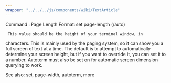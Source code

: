 ```yaml
---
wrapper: "../../../js/components/wiki/TextArticle"
---
```

Command : Page Length
Format:   set page-length (<number>/auto)

     This value should be the height of your terminal window, in
characters.  This is mainly used by the paging system, so it can show
you a full screen of text at a time.  The default is to attempt to
automatically determine your screen height, but if you want to override
it, you can set it to a number.  Autoterm must also be set on for
automatic screen dimension querying to work.

See also: set, page-width, autoterm, more

